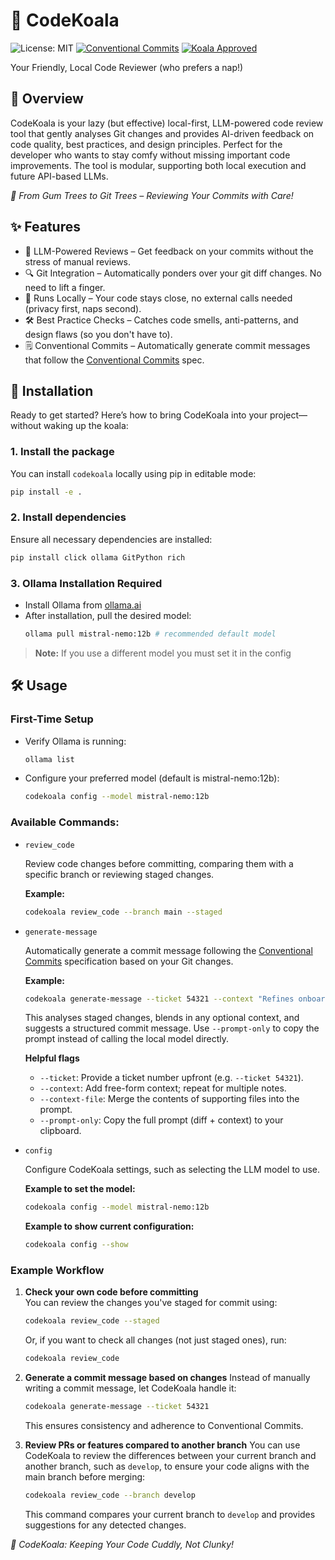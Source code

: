 # 🐨 CodeKoala
![License: MIT](https://img.shields.io/badge/License-MIT-green.svg)
[![Conventional Commits](https://img.shields.io/badge/Conventional%20Commits-1.0.0-%23FE5196?logo=conventionalcommits&logoColor=white)](https://conventionalcommits.org)
[![Koala Approved](https://img.shields.io/badge/Koala-Approved-%23a67c52)](https://github.com/POH8479/codekoala)


Your Friendly, Local Code Reviewer (who prefers a nap!)

## 📌 Overview
CodeKoala is your lazy (but effective) local-first, LLM-powered code review tool that gently analyses Git changes and provides AI-driven feedback on code quality, best practices, and design principles. Perfect for the developer who wants to stay comfy without missing important code improvements. The tool is modular, supporting both local execution and future API-based LLMs.

_🐨 From Gum Trees to Git Trees – Reviewing Your Commits with Care!_

## ✨ Features
* 🧠 LLM-Powered Reviews – Get feedback on your commits without the stress of manual reviews.
* 🔍 Git Integration – Automatically ponders over your git diff changes. No need to lift a finger.
* 🚀 Runs Locally – Your code stays close, no external calls needed (privacy first, naps second).
* 🛠 Best Practice Checks – Catches code smells, anti-patterns, and design flaws (so you don't have to).
* 🗒️ Conventional Commits – Automatically generate commit messages that follow the [Conventional Commits](https://www.conventionalcommits.org/) spec.

## 🚀 Installation
Ready to get started? Here’s how to bring CodeKoala into your project—without waking up the koala:

### 1. Install the package

You can install `codekoala` locally using pip in editable mode:

```bash
pip install -e .
```
### 2. Install dependencies
Ensure all necessary dependencies are installed:
```bash
pip install click ollama GitPython rich
```

### 3. Ollama Installation Required
- Install Ollama from [ollama.ai](https://ollama.com/)
- After installation, pull the desired model:
    ```bash
    ollama pull mistral-nemo:12b # recommended default model
    ```
> **Note:** If you use a different model you must set it in the config

## 🛠 Usage

### First-Time Setup

- Verify Ollama is running:
    ```bash
    ollama list
    ```

- Configure your preferred model (default is mistral-nemo:12b):
    ```bash
    codekoala config --model mistral-nemo:12b
    ```

### Available Commands:
- `review_code`

    Review code changes before committing, comparing them with a specific branch or reviewing staged changes.

    **Example:**
    ```bash
    codekoala review_code --branch main --staged
    ```

- `generate-message`

    Automatically generate a commit message following the [Conventional Commits](https://www.conventionalcommits.org/) specification based on your Git changes.

    **Example:**
    ```bash
    codekoala generate-message --ticket 54321 --context "Refines onboarding flow" --context-file docs/release-notes.md
    ```
    This analyses staged changes, blends in any optional context, and suggests a structured commit message. Use `--prompt-only` to copy the prompt instead of calling the local model directly.

    **Helpful flags**
    - `--ticket`: Provide a ticket number upfront (e.g. `--ticket 54321`).
    - `--context`: Add free-form context; repeat for multiple notes.
    - `--context-file`: Merge the contents of supporting files into the prompt.
    - `--prompt-only`: Copy the full prompt (diff + context) to your clipboard.

- `config`

    Configure CodeKoala settings, such as selecting the LLM model to use.

    **Example to set the model:**
    ```bash
    codekoala config --model mistral-nemo:12b
    ```

    **Example to show current configuration:**
    ```bash
    codekoala config --show
    ```

### Example Workflow

1. **Check your own code before committing**  
    You can review the changes you've staged for commit using:
    ```bash
    codekoala review_code --staged
    ```
    Or, if you want to check all changes (not just staged ones), run:
    ```bash
    codekoala review_code
    ```

2. **Generate a commit message based on changes**
    Instead of manually writing a commit message, let CodeKoala handle it:
    ```bash
    codekoala generate-message --ticket 54321
    ```
    This ensures consistency and adherence to Conventional Commits.

3. **Review PRs or features compared to another branch**
    You can use CodeKoala to review the differences between your current branch and another branch, such as `develop`, to ensure your code aligns with the main branch before merging:
    ```bash
    codekoala review_code --branch develop
    ```
    This command compares your current branch to `develop` and provides suggestions for any detected changes.


_🐨 CodeKoala: Keeping Your Code Cuddly, Not Clunky!_
